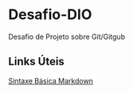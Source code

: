 # Desafio-DIO
Desafio de Projeto sobre Git/Gitgub

## Links Úteis
[Sintaxe Básica Markdown](https://www.markdownguide.org/basic-syntax/)

